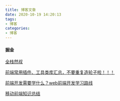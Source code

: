 ```yaml
---
title: 博客文章
date: 2020-10-19 14:20:13
tags:
- 博客
categories: 
- 博客
---
```


#### 掘金

[全栈然叔](https://juejin.cn/user/1978776660216136)

[前端常用插件、工具类库汇总，不要重复造轮子啦！！！](https://juejin.cn/post/6844903683411410951)

[前端开发需要学什么？web前端开发学习路线](http://caibaojian.com/web-frontend-roads.html)

[移动前端知识总结](http://caibaojian.com/mobile-knowledge.html)
